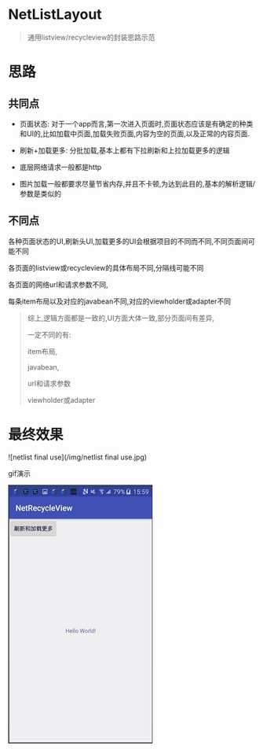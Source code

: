 # NetListLayout

> 通用listview/recycleview的封装思路示范

# 思路

## 共同点

* 页面状态: 对于一个app而言,第一次进入页面时,页面状态应该是有确定的种类和UI的,比如加载中页面,加载失败页面,内容为空的页面,以及正常的内容页面.


* 刷新+加载更多: 分批加载,基本上都有下拉刷新和上拉加载更多的逻辑
* 底层网络请求一般都是http
* 图片加载一般都要求尽量节省内存,并且不卡顿,为达到此目的,基本的解析逻辑/参数是类似的

## 不同点

各种页面状态的UI,刷新头UI,加载更多的UI会根据项目的不同而不同,不同页面间可能不同

各页面的listview或recycleview的具体布局不同,分隔线可能不同

各页面的网络url和请求参数不同,

每条item布局以及对应的javabean不同,对应的viewholder或adapter不同

> 综上,逻辑方面都是一致的,UI方面大体一致,部分页面间有差异,
>
> 一定不同的有:
>
> item布局,
>
> javabean,
>
> url和请求参数
>
> viewholder或adapter



# 最终效果

 ![netlist final use](/img/netlist final use.jpg)

gif演示

![netlistdemo](/img/netlistdemo.gif)



